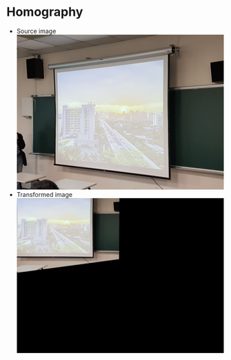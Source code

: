 # Homography  
* Source image  
![image](https://github.com/shibarain666/Homography/blob/main/sample_imgs/src_img.jpg)
* Transformed image  
![image](https://github.com/shibarain666/Homography/blob/main/sample_imgs/Transformed_img.jpg)